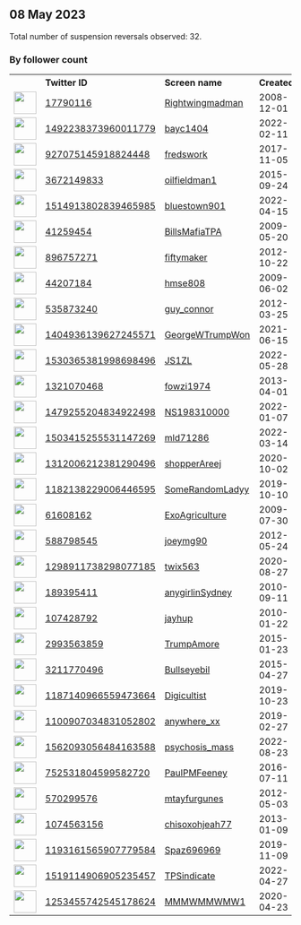 
## 08 May 2023
Total number of suspension reversals observed: 32.

### By follower count
<table><tr><th></th><th align="left">Twitter ID</th><th align="left">Screen name</th>
<th align="left">Created</th><th align="left">Status</th><th align="left">Suspended</th><th align="left">Followers</th>
<tr><td><a href="https://pbs.twimg.com/profile_images/1655740728155275264/dTIWd9tq_normal.jpg"><img src="https://pbs.twimg.com/profile_images/1655740728155275264/dTIWd9tq_normal.jpg" width="40px" height="40px" align="center"/></a></td><td><a href="https://twitter.com/intent/user?user_id=17790116">17790116</a></td><td><a href="https://twitter.com/Rightwingmadman">Rightwingmadman</a></td><td>2008-12-01</td><td align="center"></td><td></td><td>49289</td></tr>
<tr><td><a href="https://pbs.twimg.com/profile_images/1603981802879713282/1SuEgMpg_normal.jpg"><img src="https://pbs.twimg.com/profile_images/1603981802879713282/1SuEgMpg_normal.jpg" width="40px" height="40px" align="center"/></a></td><td><a href="https://twitter.com/intent/user?user_id=1492238373960011779">1492238373960011779</a></td><td><a href="https://twitter.com/bayc1404">bayc1404</a></td><td>2022-02-11</td><td align="center"></td><td>2023-04-27</td><td>15164</td></tr>
<tr><td><a href="https://pbs.twimg.com/profile_images/1238140564484190209/PeZvEvKD_normal.jpg"><img src="https://pbs.twimg.com/profile_images/1238140564484190209/PeZvEvKD_normal.jpg" width="40px" height="40px" align="center"/></a></td><td><a href="https://twitter.com/intent/user?user_id=927075145918824448">927075145918824448</a></td><td><a href="https://twitter.com/fredswork">fredswork</a></td><td>2017-11-05</td><td align="center"></td><td>2022-10-29</td><td>8677</td></tr>
<tr><td><a href="https://pbs.twimg.com/profile_images/1289822520267268101/4j0ACDeq_normal.jpg"><img src="https://pbs.twimg.com/profile_images/1289822520267268101/4j0ACDeq_normal.jpg" width="40px" height="40px" align="center"/></a></td><td><a href="https://twitter.com/intent/user?user_id=3672149833">3672149833</a></td><td><a href="https://twitter.com/oilfieldman1">oilfieldman1</a></td><td>2015-09-24</td><td align="center"></td><td></td><td>5377</td></tr>
<tr><td><a href="https://pbs.twimg.com/profile_images/1521400159292190720/vPjeeeY9_normal.jpg"><img src="https://pbs.twimg.com/profile_images/1521400159292190720/vPjeeeY9_normal.jpg" width="40px" height="40px" align="center"/></a></td><td><a href="https://twitter.com/intent/user?user_id=1514913802839465985">1514913802839465985</a></td><td><a href="https://twitter.com/bluestown901">bluestown901</a></td><td>2022-04-15</td><td align="center"></td><td>2023-05-08</td><td>4188</td></tr>
<tr><td><a href="https://pbs.twimg.com/profile_images/1532005601022205952/r1LxUFyX_normal.jpg"><img src="https://pbs.twimg.com/profile_images/1532005601022205952/r1LxUFyX_normal.jpg" width="40px" height="40px" align="center"/></a></td><td><a href="https://twitter.com/intent/user?user_id=41259454">41259454</a></td><td><a href="https://twitter.com/BillsMafiaTPA">BillsMafiaTPA</a></td><td>2009-05-20</td><td align="center"></td><td>2022-06-12</td><td>3021</td></tr>
<tr><td><a href="https://pbs.twimg.com/profile_images/1550721806402715649/dwh-druk_normal.jpg"><img src="https://pbs.twimg.com/profile_images/1550721806402715649/dwh-druk_normal.jpg" width="40px" height="40px" align="center"/></a></td><td><a href="https://twitter.com/intent/user?user_id=896757271">896757271</a></td><td><a href="https://twitter.com/fiftymaker">fiftymaker</a></td><td>2012-10-22</td><td align="center"></td><td>2022-12-30</td><td>2305</td></tr>
<tr><td><a href="https://pbs.twimg.com/profile_images/1038251079274622976/5SyNg9AA_normal.jpg"><img src="https://pbs.twimg.com/profile_images/1038251079274622976/5SyNg9AA_normal.jpg" width="40px" height="40px" align="center"/></a></td><td><a href="https://twitter.com/intent/user?user_id=44207184">44207184</a></td><td><a href="https://twitter.com/hmse808">hmse808</a></td><td>2009-06-02</td><td align="center"></td><td></td><td>2007</td></tr>
<tr><td><a href="https://pbs.twimg.com/profile_images/1190357016407089152/caujhXOQ_normal.jpg"><img src="https://pbs.twimg.com/profile_images/1190357016407089152/caujhXOQ_normal.jpg" width="40px" height="40px" align="center"/></a></td><td><a href="https://twitter.com/intent/user?user_id=535873240">535873240</a></td><td><a href="https://twitter.com/guy_connor">guy_connor</a></td><td>2012-03-25</td><td align="center"></td><td></td><td>1945</td></tr>
<tr><td><a href="https://pbs.twimg.com/profile_images/1417186535435390979/Q7USEb7Q_normal.jpg"><img src="https://pbs.twimg.com/profile_images/1417186535435390979/Q7USEb7Q_normal.jpg" width="40px" height="40px" align="center"/></a></td><td><a href="https://twitter.com/intent/user?user_id=1404936139627245571">1404936139627245571</a></td><td><a href="https://twitter.com/GeorgeWTrumpWon">GeorgeWTrumpWon</a></td><td>2021-06-15</td><td align="center"></td><td>2022-05-30</td><td>1607</td></tr>
<tr><td><a href="https://pbs.twimg.com/profile_images/1543241939817996288/UM5j_7Kc_normal.jpg"><img src="https://pbs.twimg.com/profile_images/1543241939817996288/UM5j_7Kc_normal.jpg" width="40px" height="40px" align="center"/></a></td><td><a href="https://twitter.com/intent/user?user_id=1530365381998698496">1530365381998698496</a></td><td><a href="https://twitter.com/JS1ZL">JS1ZL</a></td><td>2022-05-28</td><td align="center">🔒</td><td>2022-10-10</td><td>1238</td></tr>
<tr><td><a href="https://pbs.twimg.com/profile_images/1502708463822159876/AD49yhPI_normal.jpg"><img src="https://pbs.twimg.com/profile_images/1502708463822159876/AD49yhPI_normal.jpg" width="40px" height="40px" align="center"/></a></td><td><a href="https://twitter.com/intent/user?user_id=1321070468">1321070468</a></td><td><a href="https://twitter.com/fowzi1974">fowzi1974</a></td><td>2013-04-01</td><td align="center"></td><td>2023-04-13</td><td>1017</td></tr>
<tr><td><a href="https://pbs.twimg.com/profile_images/1479255674760560641/gUtbHnUE_normal.jpg"><img src="https://pbs.twimg.com/profile_images/1479255674760560641/gUtbHnUE_normal.jpg" width="40px" height="40px" align="center"/></a></td><td><a href="https://twitter.com/intent/user?user_id=1479255204834922498">1479255204834922498</a></td><td><a href="https://twitter.com/NS198310000">NS198310000</a></td><td>2022-01-07</td><td align="center"></td><td>2023-05-06</td><td>949</td></tr>
<tr><td><a href="https://pbs.twimg.com/profile_images/1512433310726823943/O28CJxQ5_normal.jpg"><img src="https://pbs.twimg.com/profile_images/1512433310726823943/O28CJxQ5_normal.jpg" width="40px" height="40px" align="center"/></a></td><td><a href="https://twitter.com/intent/user?user_id=1503415255531147269">1503415255531147269</a></td><td><a href="https://twitter.com/mld71286">mld71286</a></td><td>2022-03-14</td><td align="center"></td><td>2022-10-29</td><td>764</td></tr>
<tr><td><a href="https://pbs.twimg.com/profile_images/1615616100816883712/l1zZtY5U_normal.jpg"><img src="https://pbs.twimg.com/profile_images/1615616100816883712/l1zZtY5U_normal.jpg" width="40px" height="40px" align="center"/></a></td><td><a href="https://twitter.com/intent/user?user_id=1312006212381290496">1312006212381290496</a></td><td><a href="https://twitter.com/shopperAreej">shopperAreej</a></td><td>2020-10-02</td><td align="center">🚫</td><td>2023-05-07</td><td>756</td></tr>
<tr><td><a href="https://pbs.twimg.com/profile_images/1655591441421221889/eQ_LvTyu_normal.jpg"><img src="https://pbs.twimg.com/profile_images/1655591441421221889/eQ_LvTyu_normal.jpg" width="40px" height="40px" align="center"/></a></td><td><a href="https://twitter.com/intent/user?user_id=1182138229006446595">1182138229006446595</a></td><td><a href="https://twitter.com/SomeRandomLadyy">SomeRandomLadyy</a></td><td>2019-10-10</td><td align="center"></td><td>2023-04-10</td><td>637</td></tr>
<tr><td><a href="https://pbs.twimg.com/profile_images/1516504454673186836/FAcNe-o1_normal.jpg"><img src="https://pbs.twimg.com/profile_images/1516504454673186836/FAcNe-o1_normal.jpg" width="40px" height="40px" align="center"/></a></td><td><a href="https://twitter.com/intent/user?user_id=61608162">61608162</a></td><td><a href="https://twitter.com/ExoAgriculture">ExoAgriculture</a></td><td>2009-07-30</td><td align="center"></td><td>2022-05-30</td><td>471</td></tr>
<tr><td><a href="https://pbs.twimg.com/profile_images/1655399565770588162/qghoBZUw_normal.jpg"><img src="https://pbs.twimg.com/profile_images/1655399565770588162/qghoBZUw_normal.jpg" width="40px" height="40px" align="center"/></a></td><td><a href="https://twitter.com/intent/user?user_id=588798545">588798545</a></td><td><a href="https://twitter.com/joeymg90">joeymg90</a></td><td>2012-05-24</td><td align="center"></td><td></td><td>468</td></tr>
<tr><td><a href="https://pbs.twimg.com/profile_images/1325411687982391298/uNvWbiDy_normal.jpg"><img src="https://pbs.twimg.com/profile_images/1325411687982391298/uNvWbiDy_normal.jpg" width="40px" height="40px" align="center"/></a></td><td><a href="https://twitter.com/intent/user?user_id=1298911738298077185">1298911738298077185</a></td><td><a href="https://twitter.com/twix563">twix563</a></td><td>2020-08-27</td><td align="center"></td><td></td><td>464</td></tr>
<tr><td><a href="https://pbs.twimg.com/profile_images/1083963645527130114/FbV57vhC_normal.jpg"><img src="https://pbs.twimg.com/profile_images/1083963645527130114/FbV57vhC_normal.jpg" width="40px" height="40px" align="center"/></a></td><td><a href="https://twitter.com/intent/user?user_id=189395411">189395411</a></td><td><a href="https://twitter.com/anygirlinSydney">anygirlinSydney</a></td><td>2010-09-11</td><td align="center">🔒</td><td></td><td>358</td></tr>
<tr><td><a href="https://pbs.twimg.com/profile_images/851098706246029317/HS4AzoRz_normal.jpg"><img src="https://pbs.twimg.com/profile_images/851098706246029317/HS4AzoRz_normal.jpg" width="40px" height="40px" align="center"/></a></td><td><a href="https://twitter.com/intent/user?user_id=107428792">107428792</a></td><td><a href="https://twitter.com/jayhup">jayhup</a></td><td>2010-01-22</td><td align="center"></td><td></td><td>343</td></tr>
<tr><td><a href="https://pbs.twimg.com/profile_images/1223086128020041728/GsFT52YH_normal.jpg"><img src="https://pbs.twimg.com/profile_images/1223086128020041728/GsFT52YH_normal.jpg" width="40px" height="40px" align="center"/></a></td><td><a href="https://twitter.com/intent/user?user_id=2993563859">2993563859</a></td><td><a href="https://twitter.com/TrumpAmore">TrumpAmore</a></td><td>2015-01-23</td><td align="center"></td><td></td><td>306</td></tr>
<tr><td><a href="https://pbs.twimg.com/profile_images/1197618595984891904/elwI4mpZ_normal.jpg"><img src="https://pbs.twimg.com/profile_images/1197618595984891904/elwI4mpZ_normal.jpg" width="40px" height="40px" align="center"/></a></td><td><a href="https://twitter.com/intent/user?user_id=3211770496">3211770496</a></td><td><a href="https://twitter.com/Bullseyebil">Bullseyebil</a></td><td>2015-04-27</td><td align="center"></td><td></td><td>273</td></tr>
<tr><td><a href="https://pbs.twimg.com/profile_images/1438480224308580360/-Ay735jb_normal.jpg"><img src="https://pbs.twimg.com/profile_images/1438480224308580360/-Ay735jb_normal.jpg" width="40px" height="40px" align="center"/></a></td><td><a href="https://twitter.com/intent/user?user_id=1187140966559473664">1187140966559473664</a></td><td><a href="https://twitter.com/Digicultist">Digicultist</a></td><td>2019-10-23</td><td align="center"></td><td>2022-10-30</td><td>169</td></tr>
<tr><td><a href="https://pbs.twimg.com/profile_images/1115227184581361664/zWmi41aa_normal.png"><img src="https://pbs.twimg.com/profile_images/1115227184581361664/zWmi41aa_normal.png" width="40px" height="40px" align="center"/></a></td><td><a href="https://twitter.com/intent/user?user_id=1100907034831052802">1100907034831052802</a></td><td><a href="https://twitter.com/anywhere_xx">anywhere_xx</a></td><td>2019-02-27</td><td align="center">🔒</td><td></td><td>143</td></tr>
<tr><td><a href="https://pbs.twimg.com/profile_images/1569440049044897794/_bwynWGl_normal.jpg"><img src="https://pbs.twimg.com/profile_images/1569440049044897794/_bwynWGl_normal.jpg" width="40px" height="40px" align="center"/></a></td><td><a href="https://twitter.com/intent/user?user_id=1562093056484163588">1562093056484163588</a></td><td><a href="https://twitter.com/psychosis_mass">psychosis_mass</a></td><td>2022-08-23</td><td align="center">🚫</td><td>2022-09-15</td><td>140</td></tr>
<tr><td><a href="https://pbs.twimg.com/profile_images/1140220084738306048/IRaF5iN7_normal.jpg"><img src="https://pbs.twimg.com/profile_images/1140220084738306048/IRaF5iN7_normal.jpg" width="40px" height="40px" align="center"/></a></td><td><a href="https://twitter.com/intent/user?user_id=752531804599582720">752531804599582720</a></td><td><a href="https://twitter.com/PaulPMFeeney">PaulPMFeeney</a></td><td>2016-07-11</td><td align="center"></td><td></td><td>133</td></tr>
<tr><td><a href="https://pbs.twimg.com/profile_images/1539781126822264832/0u_3mRNU_normal.jpg"><img src="https://pbs.twimg.com/profile_images/1539781126822264832/0u_3mRNU_normal.jpg" width="40px" height="40px" align="center"/></a></td><td><a href="https://twitter.com/intent/user?user_id=570299576">570299576</a></td><td><a href="https://twitter.com/mtayfurgunes">mtayfurgunes</a></td><td>2012-05-03</td><td align="center">🔒</td><td>2023-01-18</td><td>123</td></tr>
<tr><td><a href="https://pbs.twimg.com/profile_images/831004171369197568/o-HgJSUN_normal.jpg"><img src="https://pbs.twimg.com/profile_images/831004171369197568/o-HgJSUN_normal.jpg" width="40px" height="40px" align="center"/></a></td><td><a href="https://twitter.com/intent/user?user_id=1074563156">1074563156</a></td><td><a href="https://twitter.com/chisoxohjeah77">chisoxohjeah77</a></td><td>2013-01-09</td><td align="center"></td><td></td><td>74</td></tr>
<tr><td><a href="https://pbs.twimg.com/profile_images/1655225071336841216/ea5ifl3c_normal.jpg"><img src="https://pbs.twimg.com/profile_images/1655225071336841216/ea5ifl3c_normal.jpg" width="40px" height="40px" align="center"/></a></td><td><a href="https://twitter.com/intent/user?user_id=1193161565907779584">1193161565907779584</a></td><td><a href="https://twitter.com/Spaz696969">Spaz696969</a></td><td>2019-11-09</td><td align="center"></td><td></td><td>72</td></tr>
<tr><td><a href="https://pbs.twimg.com/profile_images/1655376882928435203/-r0n438b_normal.jpg"><img src="https://pbs.twimg.com/profile_images/1655376882928435203/-r0n438b_normal.jpg" width="40px" height="40px" align="center"/></a></td><td><a href="https://twitter.com/intent/user?user_id=1519114906905235457">1519114906905235457</a></td><td><a href="https://twitter.com/TPSindicate">TPSindicate</a></td><td>2022-04-27</td><td align="center"></td><td>2022-12-04</td><td>64</td></tr>
<tr><td><a href="https://pbs.twimg.com/profile_images/1253485095710633986/1vpNI4_L_normal.jpg"><img src="https://pbs.twimg.com/profile_images/1253485095710633986/1vpNI4_L_normal.jpg" width="40px" height="40px" align="center"/></a></td><td><a href="https://twitter.com/intent/user?user_id=1253455742545178624">1253455742545178624</a></td><td><a href="https://twitter.com/MMMWMMWMW1">MMMWMMWMW1</a></td><td>2020-04-23</td><td align="center"></td><td></td><td>10</td></tr>
</table>
